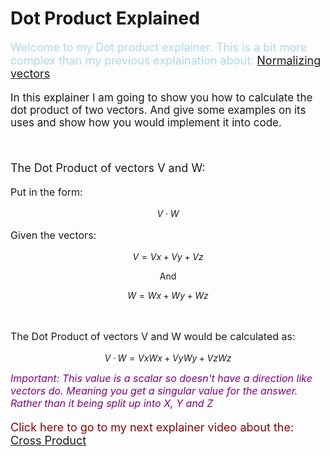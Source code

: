 # Dot Product Explained

<script defer>
    // for Anki 2.1
    MathJax.Hub.Config({ TeX: { extensions: ["color.js"] }});
</script>
<script type="text/x-mathjax-config">
    MathJax.Hub.processSectionDelay = 0;
    MathJax.Hub.Config({
        TeX: { extensions: ["color.js"] },
        messageStyle: 'none',
        showProcessingMessages: false,
        tex2jax: {
            inlineMath: [ ['$','$'], ['\\(','\\)'] ],
            displayMath: [ ['$$','$$'], ['\\[','\\]'] ],
            processEscapes: true
        }
        });
</script>
<script type="text/javascript">
    (function () {
        if (typeof MathJax === "undefined") {
            var script = document.createElement('script');
            script.type = 'text/javascript';
            script.src = 'https://cdnjs.cloudflare.com/ajax/libs/mathjax/2.7.1/MathJax.js?config=TeX-MML-AM_CHTML';
            document.body.appendChild(script);
        }
    })();
</script>

<p style="font-size:18px;color:LightBlue">
Welcome to my Dot product explainer. This is a bit  more complex than my previous explaination about: <a href="NormalizeVectors.html">Normalizing vectors</a>
</p>

<p style="font-size:17px">
In this explainer I am going to show you how to calculate the dot product of two vectors. And give some examples on its uses and show how you would implement it into code.
</p>
<br>
<p style="font-size:18px">
The Dot Product of  vectors V and W:
</p>
<p style="font-size:16px">
Put in the form:
</p>

$$ V \cdot W $$

<p style="font-size:16px">
Given the vectors:
</p>

$$ V = Vx + Vy + Vz$$

$$ \text{ And }$$

$$ W = Wx + Wy +Wz$$

<br>
<p style="font-size:16px">
The Dot Product of vectors V and W would be calculated as:</p>

$$ V\cdot{}W = VxWx+ VyWy+VzWz $$

<em style="font-size:16px;color:purple ">
Important: This value is a scalar so doesn't have a direction like vectors do. Meaning you get a singular value for the answer. Rather than it being split up into X, Y and Z
</em><br>


<p style="font-size:18px;color:DarkRed">
Click here to go to my next explainer video about the:
<a href="CrossProduct.html">Cross Product </a>
</p>

